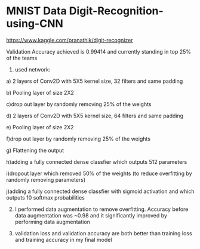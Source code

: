 # MNIST Data Digit-Recognition-using-CNN
https://www.kaggle.com/pranathik/digit-recognizer


Validation Accuracy achieved is 0.99414 and currently standing in top 25% of the teams

1) used network:

a) 2 layers of Conv2D with 5X5 kernel size, 32 filters and same padding

b) Pooling layer of size 2X2 

c)drop out layer by randomly removing 25% of the weights

d) 2 layers of Conv2D with 5X5 kernel size, 64 filters and same padding

e) Pooling layer of size 2X2

f)drop out layer by randomly removing 25% of the weights

g) Flattening the output

h)adding a fully connected dense classfier which outputs 512 parameters

i)dropout layer which removed 50% of the weights (to reduce overfitting by randomly removing parameters)

j)adding a fully connected dense classfier with sigmoid activation and which outputs 10 softmax probabilities

2) I performed data augmentation to remove overfitting. Accuracy before data augmentation was ~0.98 and it significantly improved by performing data augmentation

3) validation loss and validation accuracy are both better than training loss and training accuracy in my final model


